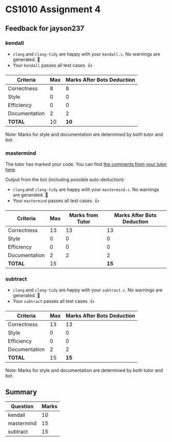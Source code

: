 # CS1010 Assignment 4
## Feedback for jayson237
### kendall
- `clang` and `clang-tidy` are happy with your `kendall.c`. No warnings are generated. :confetti_ball:
- Your `kendall` passes all test cases. :thumbsup:

| Criteria | Max | Marks After Bots Deduction |
| ---------|-----|----------------------------|
| Correctness | 8 | 8 |
| Style | 0 | 0 |
| Efficiency | 0 | 0 |
| Documentation | 2 | 2 |
| **TOTAL** | 10 | **10** |

Note: Marks for style and documentation are determined by both tutor and bot.
### mastermind
The tutor has marked your code. You can find [the comments from your tutor here](https://www.github.com/nus-cs1010-2223-s1/as04-jayson237/commit/b61b8b5c6226e9dd326f8a4ebbd565d19e4b5299).

Output from the bot (including possible auto-deduction):

- `clang` and `clang-tidy` are happy with your `mastermind.c`. No warnings are generated. :confetti_ball:
- Your `mastermind` passes all test cases. :thumbsup:

| Criteria | Max | Marks from Tutor | Marks After Bots Deduction |
| ----------|-----|-----------|---|
| Correctness | 13 | 13 | 13 |
| Style | 0 | 0 | 0 |
| Efficiency | 0 | 0 | 0 |
| Documentation | 2 | 2 | 2 |
| **TOTAL** | 15 | | **15** |
### subtract
- `clang` and `clang-tidy` are happy with your `subtract.c`. No warnings are generated. :confetti_ball:
- Your `subtract` passes all test cases. :thumbsup:

| Criteria | Max | Marks After Bots Deduction |
| ---------|-----|----------------------------|
| Correctness | 13 | 13 |
| Style | 0 | 0 |
| Efficiency | 0 | 0 |
| Documentation | 2 | 2 |
| **TOTAL** | 15 | **15** |

Note: Marks for style and documentation are determined by both tutor and bot.
## Summary
| Question | Marks |
|----------|-------|
| kendall | 10 |
| mastermind | 15 |
| subtract | 15 |
